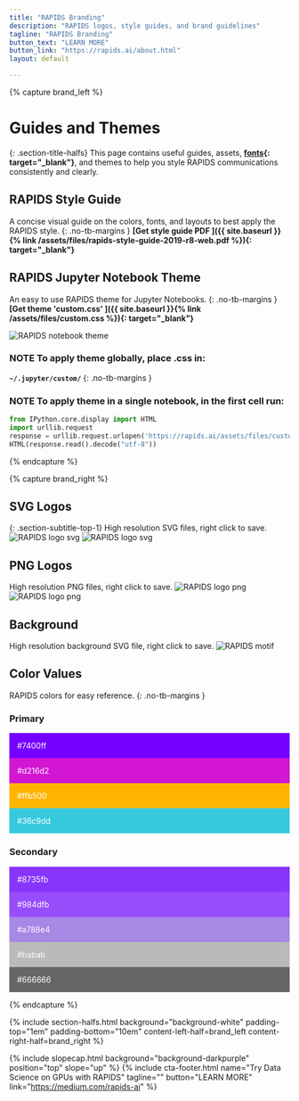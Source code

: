 ```yaml
---
title: "RAPIDS Branding"
description: "RAPIDS logos, style guides, and brand guidelines"
tagline: "RAPIDS Branding"
button_text: "LEARN MORE"
button_link: "https://rapids.ai/about.html"
layout: default

---
```


{% capture brand_left %}
# Guides and Themes
{: .section-title-halfs}
This page contains useful guides, assets, **[fonts](https://fonts.google.com/specimen/Open+Sans){: target="_blank"}**, and themes to help you style RAPIDS communications consistently and clearly. 

## <i class="fas fa-book"></i> RAPIDS Style Guide
A concise visual guide on the colors, fonts, and layouts to best apply the RAPIDS style. 
{: .no-tb-margins }
**[Get style guide PDF <i class="fas fa-angle-double-right"></i>]({{ site.baseurl }}{% link /assets/files/rapids-style-guide-2019-r8-web.pdf %}){: target="_blank"}** 

## <i class="fab fa-css3"></i> RAPIDS Jupyter Notebook Theme
An easy to use RAPIDS theme for Jupyter Notebooks.
{: .no-tb-margins }
**[Get theme 'custom.css' <i class="fas fa-angle-double-right"></i>]({{ site.baseurl }}{% link /assets/files/custom.css %}){: target="_blank"}**


<img class="half-image-center" src="{{ site.baseurl }}{% link /assets/images/RAPIDStheme.png %}" alt="RAPIDS notebook theme">


### **NOTE** To apply theme globally, place .css in:
<i class="far fa-folder-open"></i> **`~/.jupyter/custom/`**
{: .no-tb-margins }

### **NOTE** To apply theme in a single notebook, in the first cell run:
```python
from IPython.core.display import HTML
import urllib.request
response = urllib.request.urlopen('https://rapids.ai/assets/files/custom.css')
HTML(response.read().decode("utf-8"))
```
<!-- from https://gist.github.com/rlabbe/0a88151bbf3b4198151f -->

{% endcapture %}

{% capture brand_right %}
## <i class="fas fa-vector-square"></i> SVG Logos
{: .section-subtitle-top-1}
High resolution SVG files, right click to save.
<img class="half-image" src="{{ site.baseurl }}{% link /assets/images/RAPIDS-logo-purple.svg %}" alt="RAPIDS logo svg">
<img class="half-image" src="{{ site.baseurl }}{% link /assets/images/RAPIDS-logo-white.svg %}" alt="RAPIDS logo svg">


## <i class="far fa-file-image"></i> PNG Logos
High resolution PNG files, right click to save.
<img class="half-image" src="{{ site.baseurl }}{% link /assets/images/RAPIDS-logo-purple.png %}" alt="RAPIDS logo png">
<img class="half-image" src="{{ site.baseurl }}{% link /assets/images/RAPIDS-logo-white.png %}" alt="RAPIDS logo png">


## <i class="far fa-image"></i> Background
High resolution background SVG file, right click to save.
<img class="full-image" src="{{ site.baseurl }}{% link /assets/images/header-bg.svg %}" alt="RAPIDS motif">

## <i class="fas fa-palette"></i> Color Values
RAPIDS colors for easy reference.
{: .no-tb-margins }
### **Primary**
<div class="full-image" style="background-color:#7400ff; color: white; padding: 1em">#7400ff</div>
<div class="full-image" style="background-color:#d216d2; color: white; padding: 1em">#d216d2</div>
<div class="full-image" style="background-color:#ffb500; color: white; padding: 1em">#ffb500</div>
<div class="full-image" style="background-color:#36c9dd; color: white; padding: 1em">#36c9dd</div>

### **Secondary**
<div class="full-image" style="background-color:#8735fb; color: white; padding: 1em">#8735fb</div>
<div class="full-image" style="background-color:#984dfb; color: white; padding: 1em">#984dfb</div>
<div class="full-image" style="background-color:#a788e4; color: white; padding: 1em">#a788e4</div>
<div class="full-image" style="background-color:#bababc; color: white; padding: 1em">#babab</div>
<div class="full-image" style="background-color:#666666; color: white; padding: 1em">#666666</div>

{% endcapture %}


{% include section-halfs.html
    background="background-white" 
    padding-top="1em" padding-bottom="10em" 
    content-left-half=brand_left 
    content-right-half=brand_right
%} 

{% include slopecap.html 
    background="background-darkpurple" 
    position="top" 
    slope="up"
%}
{% include cta-footer.html 
name="Try Data Science on GPUs with RAPIDS" 
tagline=""
button="LEARN MORE"
link="https://medium.com/rapids-ai"
%}

